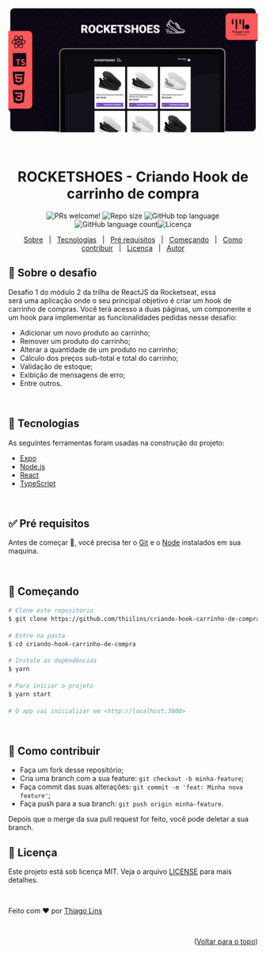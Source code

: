<div align="center" id="top">
  <img src="./.github/assets/cover.png" alt=" Criando Hook de carrinho de compra" />

&#xa0;

</div>

<h1 align="center">ROCKETSHOES - Criando Hook de carrinho de compra</h1>

<p align="center">
  <img src="https://img.shields.io/static/v1?label=PRs&message=welcome&style=for-the-badge&color=FF5858" alt="PRs welcome!" />
<img  alt="Repo size"  src="https://img.shields.io/github/repo-size/thiilins/criando-hook-carrinho-de-compra?style=for-the-badge&color=FF5858">
<img  alt="GitHub top language"  src="https://img.shields.io/github/languages/top/thiilins/criando-hook-carrinho-de-compra?style=for-the-badge&color=FF5858"> <img  alt="GitHub language count"  src="https://img.shields.io/github/languages/count/thiilins/criando-hook-carrinho-de-compra?style=for-the-badge&color=FF5858"><img alt="Licença" src="https://img.shields.io/github/license/thiilins/criando-hook-carrinho-de-compra?style=for-the-badge&color=FF5858">

  <!-- <img alt="Github issues" src="https://img.shields.io/github/issues/thiilins/criando-hook-carrinho-de-compra?style=for-the-badge&color=FF5858" /> -->

  <!-- <img alt="Github forks" src="https://img.shields.io/github/forks/thiilins/criando-hook-carrinho-de-compra?style=for-the-badge&color=FF5858" /> -->

  <!-- <img alt="Github stars" src="https://img.shields.io/github/stars/thiilins/criando-hook-carrinho-de-compra?style=for-the-badge&color=FF5858" /> -->

</p>

<p align="center">
  <a href="#dart-sobre-o-desafio">Sobre</a> &#xa0; | &#xa0;
   <a href="#rocket-tecnologias">Tecnologias</a> &#xa0; | &#xa0;
  <a href="#white_check_mark-pré-requesitos">Pré requisitos</a> &#xa0; | &#xa0;
  <a href="#checkered_flag-começando">Começando</a> &#xa0; | &#xa0;
  <a href="#thinking-como-contribuir">Como contribuir</a> &#xa0; | &#xa0;
  <a href="#memo-licença">Licença</a> &#xa0; | &#xa0;
  <a href="https://github.com/thiilins" target="_blank">Autor</a>
</p>

## :dart: Sobre o desafio

Desafio 1 do módulo 2 da trilha de ReactJS da Rocketseat, essa será uma aplicação onde o seu principal objetivo é criar um hook de carrinho de compras. Você terá acesso a duas páginas, um componente e um hook para implementar as funcionalidades pedidas nesse desafio:

- Adicionar um novo produto ao carrinho;
- Remover um produto do carrinho;
- Alterar a quantidade de um produto no carrinho;
- Cálculo dos preços sub-total e total do carrinho;
- Validação de estoque;
- Exibição de mensagens de erro;
- Entre outros.

&#xa0;

## :rocket: Tecnologias

As seguintes ferramentas foram usadas na construção do projeto:

- [Expo](https://expo.io/)
- [Node.js](https://nodejs.org/en/)
- [React](https://pt-br.reactjs.org/)
- [TypeScript](https://www.typescriptlang.org/)

&#xa0;

## :white_check_mark: Pré requisitos

Antes de começar :checkered_flag:, você precisa ter o [Git](https://git-scm.com) e o [Node](https://nodejs.org/en/) instalados em sua maquina.

&#xa0;

## :checkered_flag: Começando

```bash
# Clone este repositório
$ git clone https://github.com/thiilins/criando-hook-carrinho-de-compra

# Entre na pasta
$ cd criando-hook-carrinho-de-compra

# Instale as dependências
$ yarn

# Para iniciar o projeto
$ yarn start

# O app vai inicializar em <http://localhost:3000>
```

&#xa0;

## :thinking: Como contribuir

- Faça um fork desse repositório;
- Cria uma branch com a sua feature: `git checkout -b minha-feature`;
- Faça commit das suas alterações: `git commit -m 'feat: Minha nova feature'`;
- Faça push para a sua branch: `git push origin minha-feature`.

Depois que o merge da sua pull request for feito, você pode deletar a sua branch.

## :memo: Licença

Este projeto está sob licença MIT. Veja o arquivo [LICENSE](LICENSE.md) para mais detalhes.

&#xa0;

Feito com :heart: por <a href="https://github.com/thiilins" target="_blank">Thiago Lins</a>

&#xa0;

<p align="right">(<a href="#top">Voltar para o topo</a>)</p>
